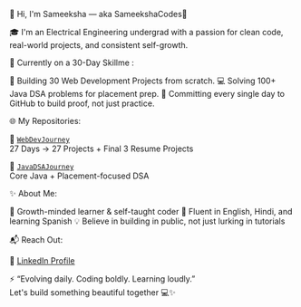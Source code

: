 👋 Hi, I'm Sameeksha — aka SameekshaCodes🌱

🎓 I'm an Electrical Engineering undergrad with a passion for clean code, real-world projects, and consistent self-growth.

🚀 Currently on a 30-Day Skillme :

 📂 Building 30 Web Development Projects from scratch.
 💻 Solving 100+ Java DSA problems for placement prep.
 🎯 Committing every single day to GitHub to build proof, not just practice.

🌐 My Repositories:

📁 [`WebDevJourney`](https://github.com/Sameeksha_evolving/WebDevJourney)  
27 Days → 27 Projects + Final 3 Resume Projects 

📁 [`JavaDSAJourney`](https://github.com/Sameeksha_evolving/JavaDSAJourney)  
 Core Java + Placement-focused DSA  

✨ About Me:

🧠 Growth-minded learner & self-taught coder
💬 Fluent in English, Hindi, and learning Spanish
💡 Believe in building in public, not just lurking in tutorials

📬 Reach Out:

🔗 [LinkedIn Profile](https://www.linkedin.com/in/sameeksha-sharma)

⚡ “Evolving daily. Coding boldly. Learning loudly.”  
Let's build something beautiful together 💻✨

